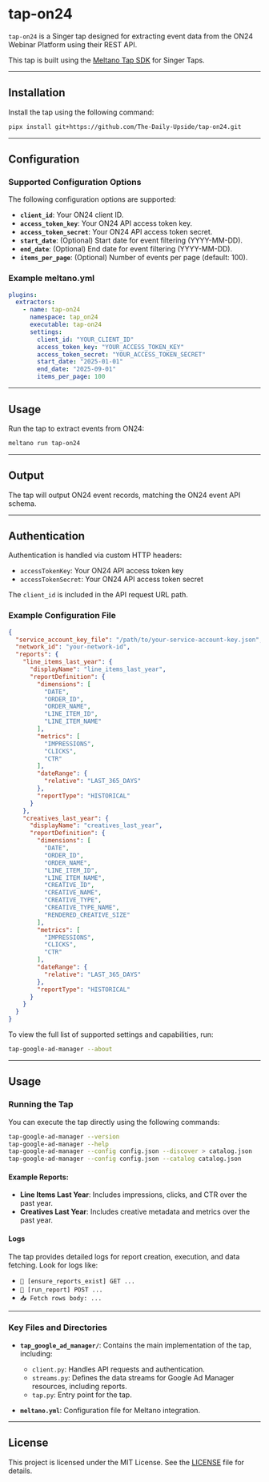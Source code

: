 # tap-on24

`tap-on24` is a Singer tap designed for extracting event data from the ON24 Webinar Platform using their REST API.

This tap is built using the [Meltano Tap SDK](https://sdk.meltano.com) for Singer Taps.

---

## Installation

Install the tap using the following command:

```bash
pipx install git+https://github.com/The-Daily-Upside/tap-on24.git
```

---

## Configuration

### Supported Configuration Options

The following configuration options are supported:

* **`client_id`**: Your ON24 client ID.
* **`access_token_key`**: Your ON24 API access token key.
* **`access_token_secret`**: Your ON24 API access token secret.
* **`start_date`**: (Optional) Start date for event filtering (YYYY-MM-DD).
* **`end_date`**: (Optional) End date for event filtering (YYYY-MM-DD).
* **`items_per_page`**: (Optional) Number of events per page (default: 100).

### Example meltano.yml

```yaml
plugins:
  extractors:
    - name: tap-on24
      namespace: tap_on24
      executable: tap-on24
      settings:
        client_id: "YOUR_CLIENT_ID"
        access_token_key: "YOUR_ACCESS_TOKEN_KEY"
        access_token_secret: "YOUR_ACCESS_TOKEN_SECRET"
        start_date: "2025-01-01"
        end_date: "2025-09-01"
        items_per_page: 100
```

---

## Usage

Run the tap to extract events from ON24:

```bash
meltano run tap-on24
```

---

## Output

The tap will output ON24 event records, matching the ON24 event API schema.

---

## Authentication

Authentication is handled via custom HTTP headers:

* `accessTokenKey`: Your ON24 API access token key
* `accessTokenSecret`: Your ON24 API access token secret

The `client_id` is included in the API request URL path.

### Example Configuration File

```json
{
  "service_account_key_file": "/path/to/your-service-account-key.json",
  "network_id": "your-network-id",
  "reports": {
    "line_items_last_year": {
      "displayName": "line_items_last_year",
      "reportDefinition": {
        "dimensions": [
          "DATE",
          "ORDER_ID",
          "ORDER_NAME",
          "LINE_ITEM_ID",
          "LINE_ITEM_NAME"
        ],
        "metrics": [
          "IMPRESSIONS",
          "CLICKS",
          "CTR"
        ],
        "dateRange": {
          "relative": "LAST_365_DAYS"
        },
        "reportType": "HISTORICAL"
      }
    },
    "creatives_last_year": {
      "displayName": "creatives_last_year",
      "reportDefinition": {
        "dimensions": [
          "DATE",
          "ORDER_ID",
          "ORDER_NAME",
          "LINE_ITEM_ID",
          "LINE_ITEM_NAME",
          "CREATIVE_ID",
          "CREATIVE_NAME",
          "CREATIVE_TYPE",
          "CREATIVE_TYPE_NAME",
          "RENDERED_CREATIVE_SIZE"
        ],
        "metrics": [
          "IMPRESSIONS",
          "CLICKS",
          "CTR"
        ],
        "dateRange": {
          "relative": "LAST_365_DAYS"
        },
        "reportType": "HISTORICAL"
      }
    }
  }
}
```

To view the full list of supported settings and capabilities, run:

```bash
tap-google-ad-manager --about
```

---

## Usage

### Running the Tap

You can execute the tap directly using the following commands:

```bash
tap-google-ad-manager --version
tap-google-ad-manager --help
tap-google-ad-manager --config config.json --discover > catalog.json
tap-google-ad-manager --config config.json --catalog catalog.json
```

#### Example Reports:

* **Line Items Last Year**: Includes impressions, clicks, and CTR over the past year.
* **Creatives Last Year**: Includes creative metadata and metrics over the past year.

#### Logs

The tap provides detailed logs for report creation, execution, and data fetching. Look for logs like:

* `📡 [ensure_reports_exist] GET ...`
* `🏃 [run_report] POST ...`
* `📥 Fetch rows body: ...`

---

### Key Files and Directories

* **`tap_google_ad_manager/`**: Contains the main implementation of the tap, including:

  * `client.py`: Handles API requests and authentication.
  * `streams.py`: Defines the data streams for Google Ad Manager resources, including reports.
  * `tap.py`: Entry point for the tap.
* **`meltano.yml`**: Configuration file for Meltano integration.

---

## License

This project is licensed under the MIT License. See the [LICENSE](LICENSE) file for details.
